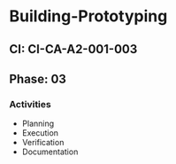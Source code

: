 # Building-Prototyping

## CI: CI-CA-A2-001-003
## Phase: 03

### Activities
- Planning
- Execution
- Verification
- Documentation
